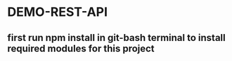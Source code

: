 # DEMO-REST-API
## first run npm install in git-bash terminal to install required modules for this project
